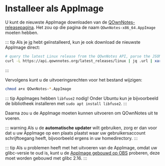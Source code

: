 # Installeer als AppImage

U kunt de nieuwste AppImage downloaden van de [QOwnNotes-releasepagina](https://github.com/pbek/QOwnNotes/releases). Het zou op die pagina de naam `QOwnNotes-x86_64.AppImage` moeten hebben.

::: tip
Als je [jq](https://stedolan.github.io/jq/) hebt geïnstalleerd, kun je ook download de nieuwste AppImage direct:

```bash
# query the latest Linux release from the QOwnNotes API, parse the JSON for the URL and download it
curl -L https://api.qownnotes.org/latest_releases/linux | jq .url | xargs curl -Lo QOwnNotes-x86_64.AppImage
```

:::

Vervolgens kunt u de uitvoeringsrechten voor het bestand wijzigen:

```bash
chmod a+x QOwnNotes-*.AppImage
```

::: tip
AppImages hebben `libfuse2` nodig! Onder Ubuntu kun je bijvoorbeeld de bibliotheek installeren met `sudo apt install libfuse2`.
:::

Daarna zou u de AppImage moeten kunnen uitvoeren om QOwnNotes uit te voeren.

::: warning
Als u de **automatische updater** wilt gebruiken, zorg er dan voor dat u uw AppImage op een plaats plaatst waar uw gebruikersaccount schrijftoegang heeft, bijvoorbeeld ergens in uw homedirectory.
:::

::: tip
Als u problemen heeft met het uitvoeren van de AppImage, omdat uw glibc-versie te oud is, kunt u de [AppImage gebouwd op OBS](https://download.opensuse.org/repositories/home:/pbek:/QOwnNotes/AppImage/QOwnNotes-latest-x86_64.AppImage) proberen, deze moet worden gebouwd met glibc 2.16.
:::
